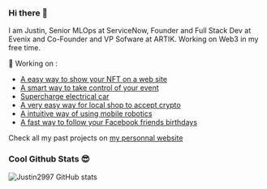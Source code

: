 ### Hi there 👋

I am Justin, 
Senior MLOps at ServiceNow, Founder and Full Stack Dev at Evenix and Co-Founder and VP Sofware at ARTIK. Working on Web3 in my free time.

🔭  Working on :
- [A easy way to show your NFT on a web site](https://collections.justinbrulotte.com/)
- [A smart way to take control of your event](https://evenix.ca/)
- [Supercharge electrical car](https://devpost.com/software/projet-kayak)
- [A very easy way for local shop to accept crypto](https://cryptotaco.xyz/)
- [A intuitive way of using mobile robotics](https://artik.tech/)
- [A fast way to follow your Facebook friends birthdays](https://chromewebstore.google.com/detail/facebook-birthdays-export)

Check all my past projects on [my personnal website](https://www.justinbrulotte.com/)

### Cool Github Stats 😎 

![Justin2997 GitHub stats](https://github-readme-stats.vercel.app/api?username=Justin2997&count_private=true&show_icons=true&theme=dark)

